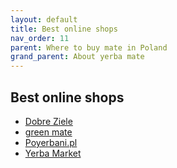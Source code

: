 ```yaml
---
layout: default
title: Best online shops
nav_order: 11
parent: Where to buy mate in Poland 
grand_parent: About yerba mate
---
```


## Best online shops

* [Dobre Ziele](https://dobreziele.pl/)
* [green mate](https://greenmate.pl/)
* [Poyerbani.pl](https://www.poyerbani.pl/)
* [Yerba Market](https://www.yerbamarket.com/)